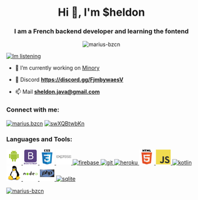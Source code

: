 <h1 align="center">Hi 👋, I'm $heldon</h1>
<h3 align="center">I am a French backend developer and learning the fontend</h3>
<p align="center"> <img src="https://komarev.com/ghpvc/?username=marius-bzcn&label=Profile%20views&color=0e75b6&style=flat" alt="marius-bzcn" /> </p>

[![Im listening](https://spotify-github-profile.vercel.app/api/view?uid=mariusmaden&cover_image=true&theme=natemoo-re)](https://github.com/kittinan/spotify-github-profile)

- 🔭 I’m currently working on [Minory](https://github.com/marius-bzcn/minory)

- 💬 Discord **https://discord.gg/FjmbywaesV**

- 📫 Mail **sheldon.java@gmail.com**

<h3 align="left">Connect with me:</h3>
<p align="left">
<a href="https://instagram.com/marius.bzcn" target="blank"><img align="center" src="https://www.logo.wine/a/logo/Instagram/Instagram-Glyph-Color-Logo.wine.svg" alt="marius.bzcn" height="30" width="40" /></a>
<a href="https://discord.gg/Qaxqs9VyfJ" target="blank"><img align="center" src="http://marius-bzcn.ga/discord.svg" alt="swXQBtwbKn" height="30" width="40" /></a>
</p>

<h3 align="left">Languages and Tools:</h3>
<p align="left"> <a href="https://developer.android.com" target="_blank"> <img src="https://raw.githubusercontent.com/devicons/devicon/master/icons/android/android-original-wordmark.svg" alt="android" width="40" height="40"/> </a> <a href="https://getbootstrap.com" target="_blank"> <img src="https://raw.githubusercontent.com/devicons/devicon/master/icons/bootstrap/bootstrap-plain-wordmark.svg" alt="bootstrap" width="40" height="40"/> </a> <a href="https://www.w3schools.com/css/" target="_blank"> <img src="https://raw.githubusercontent.com/devicons/devicon/master/icons/css3/css3-original-wordmark.svg" alt="css3" width="40" height="40"/> </a> <a href="https://expressjs.com" target="_blank"> <img src="https://raw.githubusercontent.com/devicons/devicon/master/icons/express/express-original-wordmark.svg" alt="express" width="40" height="40"/> </a> <a href="https://firebase.google.com/" target="_blank"> <img src="https://www.vectorlogo.zone/logos/firebase/firebase-icon.svg" alt="firebase" width="40" height="40"/> </a> <a href="https://git-scm.com/" target="_blank"> <img src="https://www.vectorlogo.zone/logos/git-scm/git-scm-icon.svg" alt="git" width="40" height="40"/> </a> <a href="https://heroku.com" target="_blank"> <img src="https://www.vectorlogo.zone/logos/heroku/heroku-icon.svg" alt="heroku" width="40" height="40"/> </a> <a href="https://www.w3.org/html/" target="_blank"> <img src="https://raw.githubusercontent.com/devicons/devicon/master/icons/html5/html5-original-wordmark.svg" alt="html5" width="40" height="40"/> </a> <a href="https://developer.mozilla.org/en-US/docs/Web/JavaScript" target="_blank"> <img src="https://raw.githubusercontent.com/devicons/devicon/master/icons/javascript/javascript-original.svg" alt="javascript" width="40" height="40"/> </a> <a href="https://kotlinlang.org" target="_blank"> <img src="https://www.vectorlogo.zone/logos/kotlinlang/kotlinlang-icon.svg" alt="kotlin" width="40" height="40"/> </a> <a href="https://www.linux.org/" target="_blank"> <img src="https://raw.githubusercontent.com/devicons/devicon/master/icons/linux/linux-original.svg" alt="linux" width="40" height="40"/> </a> <a href="https://nodejs.org" target="_blank"> <img src="https://raw.githubusercontent.com/devicons/devicon/master/icons/nodejs/nodejs-original-wordmark.svg" alt="nodejs" width="40" height="40"/> </a> <a href="https://www.php.net" target="_blank"> <img src="https://raw.githubusercontent.com/devicons/devicon/master/icons/php/php-original.svg" alt="php" width="40" height="40"/> </a> <a href="https://www.sqlite.org/" target="_blank"> <img src="https://www.vectorlogo.zone/logos/sqlite/sqlite-icon.svg" alt="sqlite" width="40" height="40"/> </a> </p>

<a href="https://github.com/Marius-bzcn">
  <img align="center" src="https://github-readme-stats.vercel.app/api?username=Marius-bzcn&show_icons=true&bg_color=00FFFF,0080FF,FF00FF&text_color=00FFFF&title_color=00FF00&icon_color=00FF00&count_private=true&include_all_commits=true" alt="marius-bzcn" />
</a>
